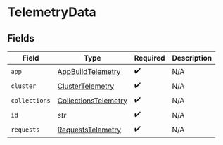 # TelemetryData


## Fields

| Field                                                               | Type                                                                | Required                                                            | Description                                                         |
| ------------------------------------------------------------------- | ------------------------------------------------------------------- | ------------------------------------------------------------------- | ------------------------------------------------------------------- |
| `app`                                                               | [AppBuildTelemetry](../../models/shared/appbuildtelemetry.md)       | :heavy_check_mark:                                                  | N/A                                                                 |
| `cluster`                                                           | [ClusterTelemetry](../../models/shared/clustertelemetry.md)         | :heavy_check_mark:                                                  | N/A                                                                 |
| `collections`                                                       | [CollectionsTelemetry](../../models/shared/collectionstelemetry.md) | :heavy_check_mark:                                                  | N/A                                                                 |
| `id`                                                                | *str*                                                               | :heavy_check_mark:                                                  | N/A                                                                 |
| `requests`                                                          | [RequestsTelemetry](../../models/shared/requeststelemetry.md)       | :heavy_check_mark:                                                  | N/A                                                                 |